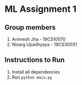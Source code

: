 # ML Assignment 1
## Group members
1. Animesh Jha - 19CS10070
2. Nisarg Upadhyaya - 19CS30031

## Instructions to Run
1. Install all dependencies
2. Run `python main.py`
